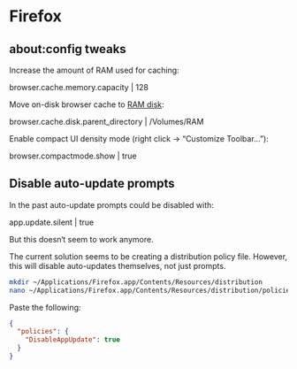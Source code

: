 # Firefox

## about:config tweaks

Increase the amount of RAM used for caching:

browser.cache.memory.capacity | 128

Move on-disk browser cache to [RAM disk](/ubihazard/macos-scripts/blob/main/.local/bin/ramdisk):

browser.cache.disk.parent_directory | /Volumes/RAM

Enable compact UI density mode (right click -> “Customize Toolbar...”):

browser.compactmode.show | true

## Disable auto-update prompts

In the past auto-update prompts could be disabled with:

app.update.silent | true

But this doesn‘t seem to work anymore.

The current solution seems to be creating a distribution policy file. However, this will disable auto-updates themselves, not just prompts.

```bash
mkdir ~/Applications/Firefox.app/Contents/Resources/distribution
nano ~/Applications/Firefox.app/Contents/Resources/distribution/policies.json
```

Paste the following:

```json
{
  "policies": {
    "DisableAppUpdate": true
  }
}
```
